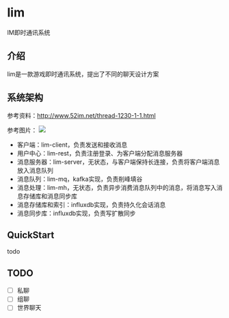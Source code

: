 # lim
IM即时通讯系统

## 介绍
lim是一款游戏即时通讯系统，提出了不同的聊天设计方案

## 系统架构
参考资料：http://www.52im.net/thread-1230-1-1.html  

参考图片：
![](http://www.52im.net/data/attachment/forum/201904/30/125435sjtx5taw9atxw5wh.jpg)

- 客户端：lim-client，负责发送和接收消息
- 用户中心：lim-rest，负责注册登录、为客户端分配消息服务器
- 消息服务器：lim-server，无状态，与客户端保持长连接，负责将客户端消息放入消息队列
- 消息队列：lim-mq，kafka实现，负责削峰填谷
- 消息处理：lim-mh，无状态，负责异步消费消息队列中的消息，将消息写入消息存储库和消息同步库
- 消息存储库和索引：influxdb实现，负责持久化会话消息
- 消息同步库：influxdb实现，负责写扩散同步

## QuickStart
todo

## TODO
* [ ] 私聊
* [ ] 组聊
* [ ] 世界聊天

